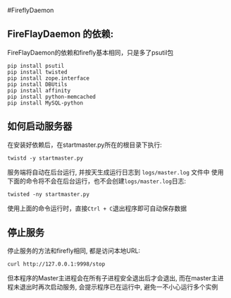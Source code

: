 #FireflyDaemon

## FireFlayDaemon 的依赖:
FireFlayDaemon的依赖和firefly基本相同，只是多了psutil包
```
pip install psutil
pip install twisted
pip install zope.interface
pip install DBUtils
pip install affinity
pip install python-memcached
pip install MySQL-python
```

## 如何启动服务器
在安装好依赖后，在startmaster.py所在的根目录下执行:
```
twistd -y startmaster.py
```
服务端将自动在后台运行, 并按天生成运行日志到 `logs/master.log` 文件中
使用下面的命令将不会在后台运行，也不会创建`logs/master.log`日志:
```
twisted -ny startmaster.py
```
使用上面的命令运行时，直接`Ctrl + C`退出程序即可自动保存数据

## 停止服务
停止服务的方法和firefly相同, 都是访问本地URL:
```
curl http://127.0.0.1:9998/stop
```
但本程序的Master主进程会在所有子进程安全退出后才会退出, 而在master主进程未退出时再次启动服务, 会提示程序已在运行中, 避免一不小心运行多个实例
